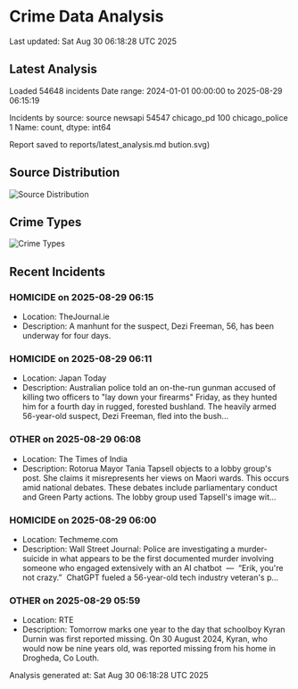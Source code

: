 # Crime Data Analysis
Last updated: Sat Aug 30 06:18:28 UTC 2025

## Latest Analysis

Loaded 54648 incidents
Date range: 2024-01-01 00:00:00 to 2025-08-29 06:15:19

Incidents by source:
source
newsapi           54547
chicago_pd          100
chicago_police        1
Name: count, dtype: int64

Report saved to reports/latest_analysis.md
bution.svg)

## Source Distribution
![Source Distribution](images/source_distribution.svg)

## Crime Types
![Crime Types](images/crime_types.svg)

## Recent Incidents

### HOMICIDE on 2025-08-29 06:15
- Location: TheJournal.ie
- Description: A manhunt for the suspect, Dezi Freeman, 56, has been underway for four days.


### HOMICIDE on 2025-08-29 06:11
- Location: Japan Today
- Description: Australian police told an on-the-run gunman accused of killing two officers to &quot;lay down your firearms&quot; Friday, as they hunted him for a fourth day in rugged, forested bushland. The heavily armed 56-year-old suspect, Dezi Freeman, fled into the bush…


### OTHER on 2025-08-29 06:08
- Location: The Times of India
- Description: Rotorua Mayor Tania Tapsell objects to a lobby group's post. She claims it misrepresents her views on Maori wards. This occurs amid national debates. These debates include parliamentary conduct and Green Party actions. The lobby group used Tapsell's image wit…


### HOMICIDE on 2025-08-29 06:00
- Location: Techmeme.com
- Description: Wall Street Journal:
Police are investigating a murder-suicide in what appears to be the first documented murder involving someone who engaged extensively with an AI chatbot  —  “Erik, you're not crazy.”  ChatGPT fueled a 56-year-old tech industry veteran's p…


### OTHER on 2025-08-29 05:59
- Location: RTE
- Description: Tomorrow marks one year to the day that schoolboy Kyran Durnin was first reported missing. On 30 August 2024, Kyran, who would now be nine years old, was reported missing from his home in Drogheda, Co Louth.

Analysis generated at: Sat Aug 30 06:18:28 UTC 2025
